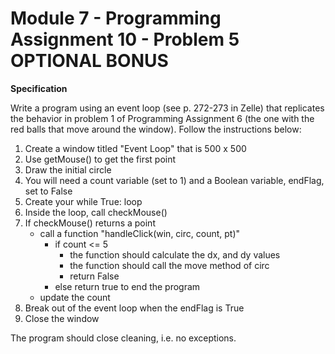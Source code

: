 # Module 7 - Programming Assignment 10 - Problem 5 OPTIONAL BONUS

**Specification**

Write a program using an event loop (see p. 272-273 in Zelle) that replicates the behavior in problem 1 of Programming Assignment 6 (the one with the red balls that move around the window). Follow the instructions below:

1. Create a window titled "Event Loop" that is 500 x 500
2. Use getMouse() to get the first point
3. Draw the initial circle
4. You will need a count variable (set to 1) and a Boolean variable, endFlag, set to False
5. Create your while True: loop
6. Inside the loop, call checkMouse()
7. If checkMouse() returns a point 
    - call a function "handleClick(win, circ, count, pt)"
        - if count <= 5
            - the function should calculate the dx, and dy values
            - the function should call the move method of circ
            - return False
        - else return true to end the program
    - update the count
8. Break out of the event loop when the endFlag is True
9. Close the window

The program should close cleaning, i.e. no exceptions.
